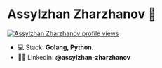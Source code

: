 <h1 align="left">Assylzhan Zharzhanov 👋</h1>

[![Assylzhan Zharzhanov profile views](https://u8views.com/api/v1/github/profiles/16020572/views/day-week-month-total-count.svg)](https://u8views.com/github/AssylzhanZharzhanov)

- 💻 Stack: **Golang, Python**.
- 👨‍💻 Linkedin: **@assylzhan-zharzhanov**
<!-- - 📸 Instagram: **@zharzhanov** -->
<!-- - ❤️ Fall in love with: **@dearbissalina** -->

<!--
**AssylzhanZharzhanov/AssylzhanZharzhanov** is a ✨ _special_ ✨ repository because its `README.md` (this file) appears on your GitHub profile.

Here are some ideas to get you started:

- 🔭 I’m currently working on ...
- 🌱 I’m currently learning ...
- 👯 I’m looking to collaborate on ...
- 🤔 I’m looking for help with ...
- 💬 Ask me about ...
- 📫 How to reach me: ...
- 😄 Pronouns: ...
- ⚡ Fun fact: ...
-->

